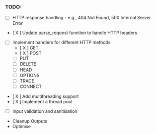 ### TODO:
- [ ] HTTP response handling - e.g., 404 Not Found, 500 Internal Server Error
- [ X ] Update parse_request function to handle HTTP headers
- [ ] Implement handlers for different HTTP methods
  - [ X ] GET
  - [ X ] POST
  - [ ] PUT
  - [ ] DELETE
  - [ ] HEAD
  - [ ] OPTIONS
  - [ ] TRACE
  - [ ] CONNECT
- [ X ] Add multithreading support
- [ X ] Implement a thread pool
- [ ] Input validation and sanitisation

- Cleanup Outputs
- Optimise
